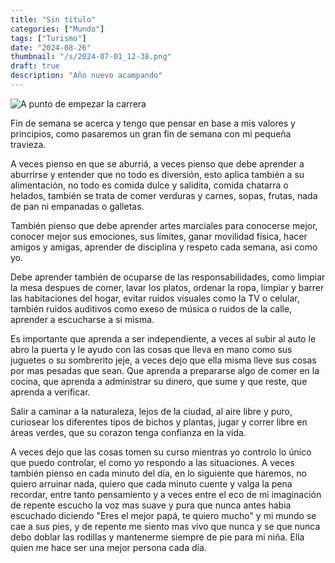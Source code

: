 ```yaml
---
title: "Sin titulo"
categories: ["Mundo"]
tags: ["Turismo"]
date: "2024-08-26"
thumbnail: "/s/2024-07-01_12-38.png"
draft: true
description: "Año nuevo acampando"
---
```


![A punto de empezar la carrera](i/2024-07-01_12-42.png)

Fin de semana se acerca y tengo que pensar en base a mis valores y principios, como pasaremos un gran fin de semana con mi pequeña travieza.

A veces pienso en que se aburriá, a veces pienso que debe aprender a aburrirse y entender que no todo es diversión, esto aplica también a su alimentación, no todo es comida dulce y salidita, comida chatarra o helados, también se trata de comer verduras y carnes, sopas, frutas, nada de pan ni empanadas o galletas.

También pienso que debe aprender artes marciales para conocerse mejor, conocer mejor sus emociones, sus límites, ganar movilidad física, hacer amigos y amigas, aprender de disciplina y respeto cada semana, asi como yo.

Debe aprender también de ocuparse de las responsabilidades, como limpiar la mesa despues de comer, lavar los platos, ordenar la ropa, limpiar y barrer las habitaciones del hogar, evitar ruidos visuales como la TV o celular, también ruidos auditivos como exeso de música o ruidos de la calle, aprender a escucharse a si misma.

Es importante que aprenda a ser independiente, a veces al subir al auto le abro la puerta y le ayudo con las cosas que lleva en mano como sus juguetes o su sombrerito jeje, a veces dejo que ella misma lleve sus cosas por mas pesadas que sean. Que aprenda a prepararse algo de comer en la cocina, que aprenda a administrar su dinero, que sume y que reste, que aprenda a verificar.

Salir a caminar a la naturaleza, lejos de la ciudad, al aire libre y puro, curiosear los diferentes tipos de bichos y plantas, jugar y correr libre en áreas verdes, que su corazon tenga confianza en la vida.

A veces dejo que las cosas tomen su curso mientras yo controlo lo único que puedo controlar, el como yo respondo a las situaciones. A veces también pienso en cada minuto del día, en lo siguiente que haremos, no quiero arruinar nada, quiero que cada minuto cuente y valga la pena recordar, entre tanto pensamiento y a veces entre el eco de mi imaginación de repente escucho la voz mas suave y pura que nunca antes habia escuchado diciendo "Eres el mejor papá, te quiero mucho" y mi mundo se cae a sus pies, y de repente me siento mas vivo que nunca y se que nunca debo doblar las rodillas y mantenerme siempre de pie para mi niña. Ella quien me hace ser una mejor persona cada día.
